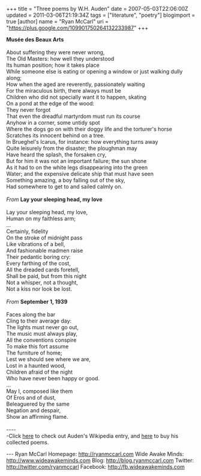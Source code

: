 +++
title = "Three poems by W.H. Auden"
date = 2007-05-03T22:06:00Z
updated = 2011-03-06T21:19:34Z
tags = ["literature", "poetry"]
blogimport = true
[author]
	name = "Ryan McCarl"
	uri = "https://plus.google.com/109901750264132233987"
+++

<strong>Musée des Beaux Arts</strong><br /><strong></strong><br />About suffering they were never wrong,<br />The Old Masters: how well they understood<br />Its human position; how it takes place<br />While someone else is eating or opening a window or just walking dully along;<br />How when the aged are reverently, passionately waiting<br />For the miraculous birth, there always must be<br />Children who did not specially want it to happen, skating<br />On a pond at the edge of the wood:<br />They never forgot<br />That even the dreadful martyrdom must run its course<br />Anyhow in a corner, some untidy spot<br />Where the dogs go on with their doggy life and the torturer's horse<br />Scratches its innocent behind on a tree.<br />In Brueghel's Icarus, for instance: how everything turns away<br />Quite leisurely from the disaster; the ploughman may<br />Have heard the splash, the forsaken cry,<br />But for him it was not an important failure; the sun shone<br />As it had to on the white legs disappearing into the green<br />Water; and the expensive delicate ship that must have seen<br />Something amazing, a boy falling out of the sky,<br />Had somewhere to get to and sailed calmly on.<br /><em></em><br /><em>From </em><strong>Lay your sleeping head, my love</strong><br /><br />Lay your sleeping head, my love,<br />Human on my faithless arm;<br />...<br />Certainly, fidelity<br />On the stroke of midnight pass<br />Like vibrations of a bell,<br />And fashionable madmen raise<br />Their pedantic boring cry:<br />Every farthing of the cost,<br />All the dreaded cards foretell,<br />Shall be paid, but from this night<br />Not a whisper, not a thought,<br />Not a kiss nor look be lost.<br /><br /><em>From </em><strong>September 1, 1939</strong><br /><br />Faces along the bar<br />Cling to their average day:<br />The lights must never go out,<br />The music must always play,<br />All the conventions conspire<br />To make this fort assume<br />The furniture of home;<br />Lest we should see where we are,<br />Lost in a haunted wood,<br />Children afraid of the night<br />Who have never been happy or good.<br />...<br />May I, composed like them<br />Of Eros and of dust,<br />Beleaguered by the same<br />Negation and despair,<br />Show an affirming flame.<br /><br />----<br />-Click <a href="http://en.wikipedia.org/wiki/Auden">here</a> to check out Auden's Wikipedia entry, and <a href="http://www.amazon.com/Collected-Poems-Modern-Library-Auden/dp/0679643508/ref=pd_bbs_1/002-1451796-3742421?ie=UTF8&s=books&amp;qid=1178245746&amp;sr=8-1">here</a> to buy his collected poems.<div class="blogger-post-footer">---
Ryan McCarl
Homepage: http://ryanmccarl.com
Wide Awake Minds: http://www.wideawakeminds.com
Blog: http://blog.ryanmccarl.com
Twitter: http://twitter.com/ryanmccarl
Facebook: http://fb.wideawakeminds.com</div>
